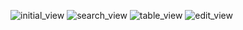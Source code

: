 ![initial_view](https://user-images.githubusercontent.com/81042269/117036900-94a63500-ad0e-11eb-8885-6711b864761c.png)
![search_view](https://user-images.githubusercontent.com/81042269/117036920-996ae900-ad0e-11eb-8169-9e6229d1f2c1.png)
![table_view](https://user-images.githubusercontent.com/81042269/117036928-9b34ac80-ad0e-11eb-9894-b3db7c93680a.png)
![edit_view](https://user-images.githubusercontent.com/81042269/117036933-9cfe7000-ad0e-11eb-8869-09b10b1197c9.png)

